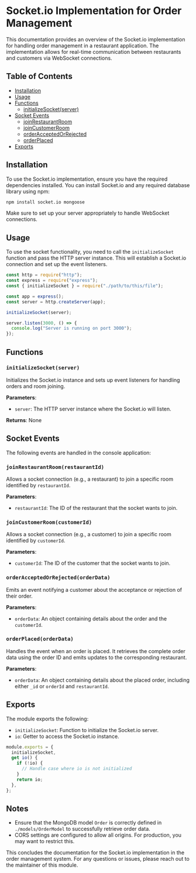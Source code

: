 # Socket.io Implementation for Order Management

This documentation provides an overview of the Socket.io implementation for handling order management in a restaurant application. The implementation allows for real-time communication between restaurants and customers via WebSocket connections.

## Table of Contents

- [Installation](#installation)
- [Usage](#usage)
- [Functions](#functions)
  - [initializeSocket(server)](#initializesocketserver)
- [Socket Events](#socket-events)
  - [joinRestaurantRoom](#joinrestaurantroom)
  - [joinCustomerRoom](#joincustomerroom)
  - [orderAcceptedOrRejected](#orderacceptedorrejected)
  - [orderPlaced](#orderplaced)
- [Exports](#exports)

## Installation

To use the Socket.io implementation, ensure you have the required dependencies installed. You can install Socket.io and any required database library using npm:

```bash
npm install socket.io mongoose
```

Make sure to set up your server appropriately to handle WebSocket connections.

## Usage

To use the socket functionality, you need to call the `initializeSocket` function and pass the HTTP server instance. This will establish a Socket.io connection and set up the event listeners.

```javascript
const http = require("http");
const express = require("express");
const { initializeSocket } = require("./path/to/this/file");

const app = express();
const server = http.createServer(app);

initializeSocket(server);

server.listen(3000, () => {
  console.log("Server is running on port 3000");
});
```

## Functions

### `initializeSocket(server)`

Initializes the Socket.io instance and sets up event listeners for handling orders and room joining.

**Parameters**:
- `server`: The HTTP server instance where the Socket.io will listen.

**Returns**: None

## Socket Events

The following events are handled in the console application:

### `joinRestaurantRoom(restaurantId)`

Allows a socket connection (e.g., a restaurant) to join a specific room identified by `restaurantId`.

**Parameters**:
- `restaurantId`: The ID of the restaurant that the socket wants to join.

### `joinCustomerRoom(customerId)`

Allows a socket connection (e.g., a customer) to join a specific room identified by `customerId`.

**Parameters**:
- `customerId`: The ID of the customer that the socket wants to join.

### `orderAcceptedOrRejected(orderData)`

Emits an event notifying a customer about the acceptance or rejection of their order.

**Parameters**:
- `orderData`: An object containing details about the order and the `customerId`.

### `orderPlaced(orderData)`

Handles the event when an order is placed. It retrieves the complete order data using the order ID and emits updates to the corresponding restaurant.

**Parameters**:
- `orderData`: An object containing details about the placed order, including either `_id` or `orderId` and `restaurantId`.

## Exports

The module exports the following:

- `initializeSocket`: Function to initialize the Socket.io server.
- `io`: Getter to access the Socket.io instance.

```javascript
module.exports = {
  initializeSocket,
  get io() {
    if (!io) {
      // Handle case where io is not initialized
    }
    return io;
  },
};
```

## Notes

- Ensure that the MongoDB model `Order` is correctly defined in `./models/OrderModel` to successfully retrieve order data.
- CORS settings are configured to allow all origins. For production, you may want to restrict this.

This concludes the documentation for the Socket.io implementation in the order management system. For any questions or issues, please reach out to the maintainer of this module.